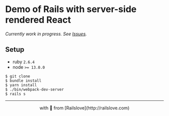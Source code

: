 # Demo of Rails with server-side rendered React

_Currently work in progress. See [Issues](/issues)._

## Setup

- ruby `2.6.4`
- node `>= 13.0.0`

```console
$ git clone
$ bundle install
$ yarn install
$ ./bin/webpack-dev-server
$ rails s
```

---

<p align="center">with 💚 from [Railslove](http://railslove.com)</p>
